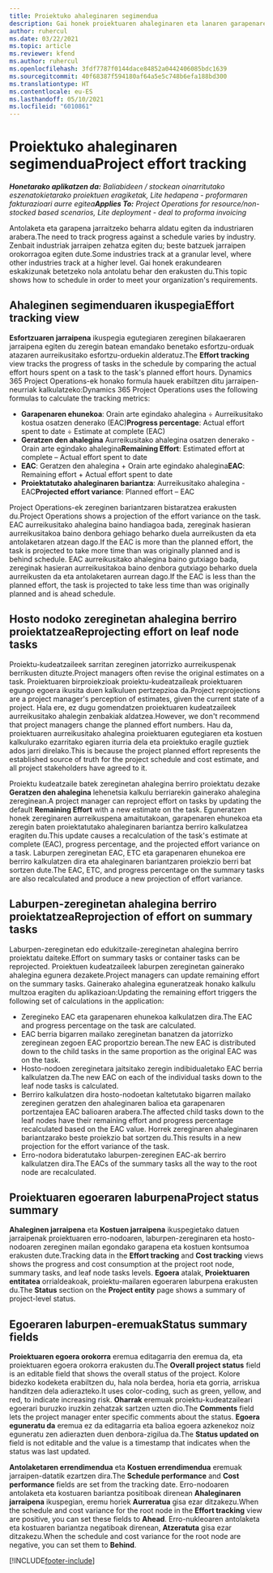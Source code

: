 ```yaml
---
title: Proiektuko ahaleginaren segimendua
description: Gai honek proiektuaren ahaleginaren eta lanaren garapenaren jarraipena egiteari buruzko informazioa ematen du.
author: ruhercul
ms.date: 03/22/2021
ms.topic: article
ms.reviewer: kfend
ms.author: ruhercul
ms.openlocfilehash: 3fdf7787f0144dace84852a0442406085bdc1639
ms.sourcegitcommit: 40f68387f594180af64a5e5c748b6efa188bd300
ms.translationtype: HT
ms.contentlocale: eu-ES
ms.lasthandoff: 05/10/2021
ms.locfileid: "6010861"
---
```

# <a name="project-effort-tracking"></a><span data-ttu-id="4dd1c-103">Proiektuko ahaleginaren segimendua</span><span class="sxs-lookup"><span data-stu-id="4dd1c-103">Project effort tracking</span></span>

<span data-ttu-id="4dd1c-104">_**Honetarako aplikatzen da:** Baliabideen / stockean oinarritutako eszenatokietarako proiektuen eragiketak, Lite hedapena - proformaren fakturazioari aurre egitea_</span><span class="sxs-lookup"><span data-stu-id="4dd1c-104">_**Applies To:** Project Operations for resource/non-stocked based scenarios, Lite deployment - deal to proforma invoicing_</span></span>

<span data-ttu-id="4dd1c-105">Antolaketa eta garapena jarraitzeko beharra aldatu egiten da industriaren arabera.</span><span class="sxs-lookup"><span data-stu-id="4dd1c-105">The need to track progress against a schedule varies by industry.</span></span> <span data-ttu-id="4dd1c-106">Zenbait industriak jarraipen zehatza egiten du; beste batzuek jarraipen orokorragoa egiten dute.</span><span class="sxs-lookup"><span data-stu-id="4dd1c-106">Some industries track at a granular level, where other industries track at a higher level.</span></span> <span data-ttu-id="4dd1c-107">Gai honek erakundearen eskakizunak betetzeko nola antolatu behar den erakusten du.</span><span class="sxs-lookup"><span data-stu-id="4dd1c-107">This topic shows how to schedule in order to meet your organization's requirements.</span></span>

## <a name="effort-tracking-view"></a><span data-ttu-id="4dd1c-108">Ahaleginen segimenduaren ikuspegia</span><span class="sxs-lookup"><span data-stu-id="4dd1c-108">Effort tracking view</span></span>

<span data-ttu-id="4dd1c-109">**Esfortzuaren jarraipena** ikuspegia egutegiaren zereginen bilakaeraren jarraipena egiten du zeregin batean emandako benetako esfortzu-orduak atazaren aurreikusitako esfortzu-orduekin alderatuz.</span><span class="sxs-lookup"><span data-stu-id="4dd1c-109">The **Effort tracking** view tracks the progress of tasks in the schedule by comparing the actual effort hours spent on a task to the task's planned effort hours.</span></span> <span data-ttu-id="4dd1c-110">Dynamics 365 Project Operations-ek honako formula hauek erabiltzen ditu jarraipen-neurriak kalkulatzeko:</span><span class="sxs-lookup"><span data-stu-id="4dd1c-110">Dynamics 365 Project Operations uses the following formulas to calculate the tracking metrics:</span></span>

- <span data-ttu-id="4dd1c-111">**Garapenaren ehunekoa**: Orain arte egindako ahalegina ÷ Aurreikusitako kostua osatzen denerako (EAC)</span><span class="sxs-lookup"><span data-stu-id="4dd1c-111">**Progress percentage**: Actual effort spent to date ÷ Estimate at complete (EAC)</span></span> 
- <span data-ttu-id="4dd1c-112">**Geratzen den ahalegina** Aurreikusitako ahalegina osatzen denerako - Orain arte egindako ahalegina</span><span class="sxs-lookup"><span data-stu-id="4dd1c-112">**Remaining Effort**: Estimated effort at complete – Actual effort spent to date</span></span> 
- <span data-ttu-id="4dd1c-113">**EAC**: Geratzen den ahalegina + Orain arte egindako ahalegina</span><span class="sxs-lookup"><span data-stu-id="4dd1c-113">**EAC**: Remaining effort + Actual effort spent to date</span></span> 
- <span data-ttu-id="4dd1c-114">**Proiektatutako ahaleginaren bariantza**: Aurreikusitako ahalegina - EAC</span><span class="sxs-lookup"><span data-stu-id="4dd1c-114">**Projected effort variance**: Planned effort – EAC</span></span>

<span data-ttu-id="4dd1c-115">Project Operations-ek zereginen bariantzaren bistaratzea erakusten du.</span><span class="sxs-lookup"><span data-stu-id="4dd1c-115">Project Operations shows a projection of the effort variance on the task.</span></span> <span data-ttu-id="4dd1c-116">EAC aurreikusitako ahalegina baino handiagoa bada, zereginak hasieran aurreikusitakoa baino denbora gehiago beharko duela aurreikusten da eta antolaketaren atzean dago.</span><span class="sxs-lookup"><span data-stu-id="4dd1c-116">If the EAC is more than the planned effort, the task is projected to take more time than was originally planned and is behind schedule.</span></span> <span data-ttu-id="4dd1c-117">EAC aurreikusitako ahalegina baino gutxiago bada, zereginak hasieran aurreikusitakoa baino denbora gutxiago beharko duela aurreikusten da eta antolaketaren aurrean dago.</span><span class="sxs-lookup"><span data-stu-id="4dd1c-117">If the EAC is less than the planned effort, the task is projected to take less time than was originally planned and is ahead schedule.</span></span>

## <a name="reprojecting-effort-on-leaf-node-tasks"></a><span data-ttu-id="4dd1c-118">Hosto nodoko zereginetan ahalegina berriro proiektatzea</span><span class="sxs-lookup"><span data-stu-id="4dd1c-118">Reprojecting effort on leaf node tasks</span></span>

<span data-ttu-id="4dd1c-119">Proiektu-kudeatzaileek sarritan zereginen jatorrizko aurreikuspenak berrikusten dituzte.</span><span class="sxs-lookup"><span data-stu-id="4dd1c-119">Project managers often revise the original estimates on a task.</span></span> <span data-ttu-id="4dd1c-120">Proiektuaren birproiekzioak proiektu-kudeatzaileak proiektuaren egungo egoera ikusita duen kalkuluen pertzepzioa da.</span><span class="sxs-lookup"><span data-stu-id="4dd1c-120">Project reprojections are a project manager's perception of estimates, given the current state of a project.</span></span> <span data-ttu-id="4dd1c-121">Hala ere, ez dugu gomendatzen proiektuaren kudeatzaileek aurreikusitako ahalegin zenbakiak aldatzea.</span><span class="sxs-lookup"><span data-stu-id="4dd1c-121">However, we don't recommend that project managers change the planned effort numbers.</span></span> <span data-ttu-id="4dd1c-122">Hau da, proiektuaren aurreikusitako ahalegina proiektuaren egutegiaren eta kostuen kalkulurako ezarritako egiaren iturria dela eta proiektuko eragile guztiek ados jarri direlako.</span><span class="sxs-lookup"><span data-stu-id="4dd1c-122">This is because the project planned effort represents the established source of truth for the project schedule and cost estimate, and all project stakeholders have agreed to it.</span></span>

<span data-ttu-id="4dd1c-123">Proiektu kudeatzaile batek zereginetan ahalegina berriro proiektatu dezake **Geratzen den ahalegina** lehenetsia kalkulu berriarekin gainerako ahalegina zereginean.</span><span class="sxs-lookup"><span data-stu-id="4dd1c-123">A project manager can reproject effort on tasks by updating the default **Remaining Effort** with a new estimate on the task.</span></span> <span data-ttu-id="4dd1c-124">Eguneratzen honek zereginaren aurreikuspena amaitutakoan, garapenaren ehunekoa eta zeregin baten proiektatutako ahaleginaren bariantza berriro kalkulatzea eragiten du.</span><span class="sxs-lookup"><span data-stu-id="4dd1c-124">This update causes a recalculation of the task's estimate at complete (EAC), progress percentage, and the projected effort variance on a task.</span></span> <span data-ttu-id="4dd1c-125">Laburpen zereginetan EAC, ETC eta garapenaren ehunekoa ere berriro kalkulatzen dira eta ahaleginaren bariantzaren proiekzio berri bat sortzen dute.</span><span class="sxs-lookup"><span data-stu-id="4dd1c-125">The EAC, ETC, and progress percentage on the summary tasks are also recalculated and produce a new projection of effort variance.</span></span>

## <a name="reprojection-of-effort-on-summary-tasks"></a><span data-ttu-id="4dd1c-126">Laburpen-zereginetan ahalegina berriro proiektatzea</span><span class="sxs-lookup"><span data-stu-id="4dd1c-126">Reprojection of effort on summary tasks</span></span>

<span data-ttu-id="4dd1c-127">Laburpen-zereginetan edo edukitzaile-zereginetan ahalegina berriro proiektatu daiteke.</span><span class="sxs-lookup"><span data-stu-id="4dd1c-127">Effort on summary tasks or container tasks can be reprojected.</span></span> <span data-ttu-id="4dd1c-128">Proiektuen kudeatzaileek laburpen zereginetan gainerako ahalegina egunera dezakete.</span><span class="sxs-lookup"><span data-stu-id="4dd1c-128">Project managers can update remaining effort on the summary tasks.</span></span> <span data-ttu-id="4dd1c-129">Gainerako ahalegina eguneratzeak honako kalkulu multzoa eragiten du aplikazioan:</span><span class="sxs-lookup"><span data-stu-id="4dd1c-129">Updating the remaining effort triggers the following set of calculations in the application:</span></span>

- <span data-ttu-id="4dd1c-130">Zeregineko EAC eta garapenaren ehunekoa kalkulatzen dira.</span><span class="sxs-lookup"><span data-stu-id="4dd1c-130">The EAC and progress percentage on the task are calculated.</span></span>
- <span data-ttu-id="4dd1c-131">EAC berria bigarren mailako zereginetan banatzen da jatorrizko zereginean zegoen EAC proportzio berean.</span><span class="sxs-lookup"><span data-stu-id="4dd1c-131">The new EAC is distributed down to the child tasks in the same proportion as the original EAC was on the task.</span></span>
- <span data-ttu-id="4dd1c-132">Hosto-nodoen zereginetara jaitsitako zeregin indibidualetako EAC berria kalkulatzen da.</span><span class="sxs-lookup"><span data-stu-id="4dd1c-132">The new EAC on each of the individual tasks down to the leaf node tasks is calculated.</span></span> 
- <span data-ttu-id="4dd1c-133">Berriro kalkulatzen dira hosto-nodoetan kaltetutako bigarren mailako zereginen geratzen den ahaleginaren balioa eta garapenaren portzentajea EAC balioaren arabera.</span><span class="sxs-lookup"><span data-stu-id="4dd1c-133">The affected child tasks down to the leaf nodes have their remaining effort and progress percentage recalculated based on the EAC value.</span></span> <span data-ttu-id="4dd1c-134">Horrek zereginaren ahaleginaren bariantzarako beste proiekzio bat sortzen du.</span><span class="sxs-lookup"><span data-stu-id="4dd1c-134">This results in a new projection for the effort variance of the task.</span></span> 
- <span data-ttu-id="4dd1c-135">Erro-nodora bideratutako laburpen-zereginen EAC-ak berriro kalkulatzen dira.</span><span class="sxs-lookup"><span data-stu-id="4dd1c-135">The EACs of the summary tasks all the way to the root node are recalculated.</span></span>


## <a name="project-status-summary"></a><span data-ttu-id="4dd1c-136">Proiektuaren egoeraren laburpena</span><span class="sxs-lookup"><span data-stu-id="4dd1c-136">Project status summary</span></span>

<span data-ttu-id="4dd1c-137">**Ahaleginen jarraipena** eta **Kostuen jarraipena** ikuspegietako datuen jarraipenak proiektuaren erro-nodoaren, laburpen-zereginaren eta hosto-nodoaren zereginen mailan egondako garapena eta kostuen kontsumoa erakusten dute.</span><span class="sxs-lookup"><span data-stu-id="4dd1c-137">Tracking data in the **Effort tracking** and **Cost tracking** views shows the progress and cost consumption at the project root node, summary tasks, and leaf node tasks levels.</span></span> <span data-ttu-id="4dd1c-138">**Egoera** atalak, **Proiektuaren entitatea** orrialdeakoak, proiektu-mailaren egoeraren laburpena erakusten du.</span><span class="sxs-lookup"><span data-stu-id="4dd1c-138">The **Status** section on the **Project entity** page shows a summary of project-level status.</span></span>

## <a name="status-summary-fields"></a><span data-ttu-id="4dd1c-139">Egoeraren laburpen-eremuak</span><span class="sxs-lookup"><span data-stu-id="4dd1c-139">Status summary fields</span></span>

<span data-ttu-id="4dd1c-140">**Proiektuaren egoera orokorra** eremua editagarria den eremua da, eta proiektuaren egoera orokorra erakusten du.</span><span class="sxs-lookup"><span data-stu-id="4dd1c-140">The **Overall project status** field is an editable field that shows the overall status of the project.</span></span> <span data-ttu-id="4dd1c-141">Kolore bidezko kodeketa erabiltzen du, hala nola berdea, horia eta gorria, arriskua handitzen dela adierazteko.</span><span class="sxs-lookup"><span data-stu-id="4dd1c-141">It uses color-coding, such as green, yellow, and red, to indicate increasing risk.</span></span> <span data-ttu-id="4dd1c-142">**Oharrak** eremuak proiektu-kudeatzaileari egoerari buruzko iruzkin zehatzak sartzen uzten dio.</span><span class="sxs-lookup"><span data-stu-id="4dd1c-142">The **Comments** field lets the project manager enter specific comments about the status.</span></span> <span data-ttu-id="4dd1c-143">**Egoera eguneratu da** eremua ez da editagarria eta balioa egoera azkenekoz noiz eguneratu zen adierazten duen denbora-zigilua da.</span><span class="sxs-lookup"><span data-stu-id="4dd1c-143">The **Status updated on** field is not editable and the value is a timestamp that indicates when the status was last updated.</span></span>

<span data-ttu-id="4dd1c-144">**Antolaketaren errendimendua** eta **Kostuen errendimendua** eremuak jarraipen-datatik ezartzen dira.</span><span class="sxs-lookup"><span data-stu-id="4dd1c-144">The **Schedule performance** and **Cost performance** fields are set from the tracking date.</span></span> <span data-ttu-id="4dd1c-145">Erro-nodoaren antolaketa eta kostuaren bariantza positiboak direnean **Ahaleginaren jarraipena** ikuspegian, eremu horiek **Aurreratua** gisa ezar ditzakezu.</span><span class="sxs-lookup"><span data-stu-id="4dd1c-145">When the schedule and cost variance for the root node in the **Effort tracking** view are positive, you can set these fields to **Ahead**.</span></span> <span data-ttu-id="4dd1c-146">Erro-nukleoaren antolaketa eta kostuaren bariantza negatiboak direnean, **Atzeratuta** gisa ezar ditzakezu.</span><span class="sxs-lookup"><span data-stu-id="4dd1c-146">When the schedule and cost variance for the root node are negative, you can set them to **Behind**.</span></span>


[!INCLUDE[footer-include](../includes/footer-banner.md)]
